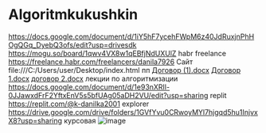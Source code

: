 # Algoritmkukushkin
https://docs.google.com/document/d/1iY5hF7ycehFWpM6z40JdRuxjnPhHOgQGq_DyebQ3ofs/edit?usp=drivesdk
https://mogu.so/board/1qwv4VX8w1qEBfjNdUXUlZ
 habr freelance 
https://freelance.habr.com/freelancers/danila7926
Сайт 
file:///C:/Users/user/Desktop/index.html
пп
[Договор (1).docx](https://github.com/Danila7926/Algoritmkukushkin/files/13294949/1.docx)
[Договор 1.docx](https://github.com/Danila7926/Algoritmkukushkin/files/13294957/1.docx)
[договор 2.docx](https://github.com/Danila7926/Algoritmkukushkin/files/13294963/2.docx)
лекции по алгоритмизации
https://docs.google.com/document/d/1e93nXRIl-0JJawxdFrF2YftxEnV5s5bfUAg05aDH2VU/edit?usp=sharing
replit
https://replit.com/@k-danilka2001
explorer https://drive.google.com/drive/folders/1GVfYvu0CRwoyMYl7hjgqd5hu1InjvxX8?usp=sharing
курсовая ![image](https://github.com/Danila7926/Algoritmkukushkin/assets/145664647/abf646a2-390c-426e-aaaa-6dc57446388b)

